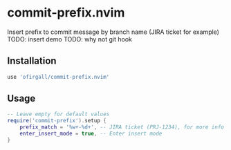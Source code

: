 # commit-prefix.nvim
Insert prefix to commit message by branch name (JIRA ticket for example)
TODO: insert demo
TODO: why not git hook

## Installation
```lua
use 'ofirgall/commit-prefix.nvim'
```

## Usage
```lua
-- Leave empty for default values
require('commit-prefix').setup {
    prefix_match = '%w+-%d+', -- JIRA ticket (PRJ-1234), for more info about matching: https://www.lua.org/pil/20.2.html
    enter_insert_mode = true, -- Enter insert mode
}
```
